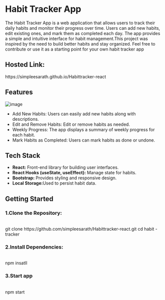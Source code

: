 <h1>Habit Tracker App</h1>
The Habit Tracker App is a web application that allows users to track their daily habits and monitor their progress over time. Users can add new habits, edit existing ones, and mark them as completed each day. The app provides a simple and intuitive interface for habit management.This project was inspired by the need to build better habits and stay organized. Feel free to contribute or use it as a starting point for your own habit tracker app
<h2> Hosted Link:</h2>https://simpleesarath.github.io/Habittracker-react

**<h2>Features</h2>**

![image](https://github.com/simpleesarath/Habittracker-react/assets/88574803/ea649798-57fa-41b8-9a0f-3c7e580849cd)

<ul>
  <li>Add New Habits: Users can easily add new habits along with descriptions.</li>
  <li>Edit and Remove Habits: Edit or remove habits as needed.</li>
  <li>Weekly Progress: The app displays a summary of weekly progress for each habit.</li>
  <li>Mark Habits as Completed: Users can mark habits as done or undone.</li>
</ul>

<h2>Tech Stack</h2>
<ul>
    <li><b>React:</b> Front-end library for building user interfaces.</li>
    <li><b>React Hooks (useState, useEffect):</b> Manage state for habits.</li>
    <li><b>Bootstrap:</b> Provides styling and responsive design.</li>
    <li><b>Local Storage:</b>Used to persist habit data.</li>
</ul>

<h2>Getting Started</h2>

<h3>1.Clone the Repository: </h3> <br/>
      git clone https://github.com/simpleesarath/Habittracker-react.git cd habit -tracker <br/>
<h3>2.Install Dependencies:</h3> <br/>
      npm insatll <br/>
<h3>3.Start app</h3> <br/>
     npm start


